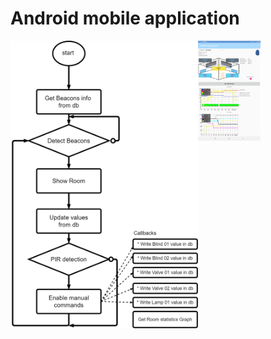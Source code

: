# Android mobile application

<img align="left" width="300" src="Media/DiagramSmartBuildingMobApp.png">
<img align="left" width="100" src="Media/MobileApp.jpg">
